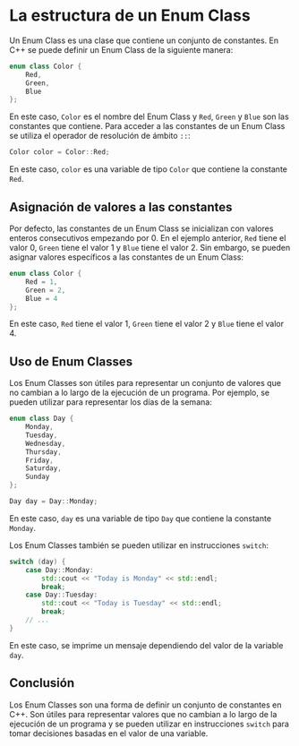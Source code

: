 # La estructura de un Enum Class

Un Enum Class es una clase que contiene un conjunto de constantes. En C++ se puede definir un Enum Class de la siguiente
manera:

```c++
enum class Color {
    Red,
    Green,
    Blue
};
```

En este caso, `Color` es el nombre del Enum Class y `Red`, `Green` y `Blue` son las constantes que contiene. Para
acceder a las constantes de un Enum Class se utiliza el operador de resolución de ámbito `::`:

```c++
Color color = Color::Red;
```

En este caso, `color` es una variable de tipo `Color` que contiene la constante `Red`.

## Asignación de valores a las constantes

Por defecto, las constantes de un Enum Class se inicializan con valores enteros consecutivos empezando por 0. En el
ejemplo anterior, `Red` tiene el valor 0, `Green` tiene el valor 1 y `Blue` tiene el valor 2. Sin embargo, se pueden
asignar valores específicos a las constantes de un Enum Class:

```c++
enum class Color {
    Red = 1,
    Green = 2,
    Blue = 4
};
```

En este caso, `Red` tiene el valor 1, `Green` tiene el valor 2 y `Blue` tiene el valor 4.

## Uso de Enum Classes

Los Enum Classes son útiles para representar un conjunto de valores que no cambian a lo largo de la ejecución de un
programa. Por ejemplo, se pueden utilizar para representar los días de la semana:

```c++
enum class Day {
    Monday,
    Tuesday,
    Wednesday,
    Thursday,
    Friday,
    Saturday,
    Sunday
};

Day day = Day::Monday;
```

En este caso, `day` es una variable de tipo `Day` que contiene la constante `Monday`.

Los Enum Classes también se pueden utilizar en instrucciones `switch`:

```c++
switch (day) {
    case Day::Monday:
        std::cout << "Today is Monday" << std::endl;
        break;
    case Day::Tuesday:
        std::cout << "Today is Tuesday" << std::endl;
        break;
    // ...
}
```

En este caso, se imprime un mensaje dependiendo del valor de la variable `day`.

## Conclusión

Los Enum Classes son una forma de definir un conjunto de constantes en C++. Son útiles para representar valores que no
cambian a lo largo de la ejecución de un programa y se pueden utilizar en instrucciones `switch` para tomar decisiones
basadas en el valor de una variable.